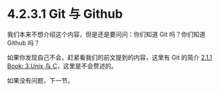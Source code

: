 # 4.2.3.1 Git 与 Github

我们本来不想介绍这个内容，但是还是要问问：你们知道 Git 吗？你们知道 Github 吗？

如果你发现自己不会，赶紧看我们的前文提到的内容，这里有 Git 的简介 [2.1.1 Book: 3.Unix 与 C](../../../2.编程模块/2.1%20CStart/2.1.1%20Book/3.Unix与C.md)，这里是不会赘述的。

如果没有问题，下一节。
